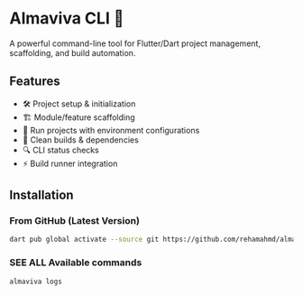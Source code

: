 # Almaviva CLI 🚀

A powerful command-line tool for Flutter/Dart project management, scaffolding, and build automation.

## Features

- 🛠️ Project setup & initialization
- 🏗️ Module/feature scaffolding
- 🏃 Run projects with environment configurations
- 🧹 Clean builds & dependencies
- 🔍 CLI status checks
- ⚡ Build runner integration

## Installation

### From GitHub (Latest Version)
```bash
dart pub global activate --source git https://github.com/rehamahmd/almaviva_cli.git
```

### SEE ALL Available commands
```bash
almaviva logs
```